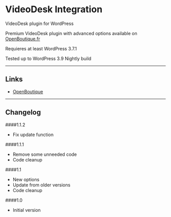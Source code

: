 # VideoDesk Integration

VideoDesk plugin for WordPress

Premium VideoDesk plugin with advanced options available on [OpenBoutique.fr](http://www.openboutique.fr)

Requieres at least WordPress 3.7.1

Tested up to WordPress 3.9 Nightly build

***

## Links
* [OpenBoutique](http://www.openboutique.fr)

***

## Changelog
####1.1.2
* Fix update function

####1.1.1
* Remove some unneeded code
* Code cleanup

####1.1
* New options
* Update from older versions
* Code cleanup

####1.0
* Initial version